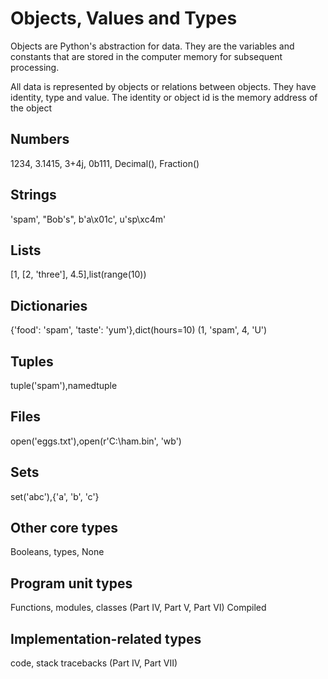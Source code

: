 # Objects, Values and Types

Objects are Python's abstraction for data. They are the variables and constants that are stored in the computer memory for subsequent processing.

All data is represented by objects or relations between objects. They have identity, type and value. The identity or object id is the memory address of the object

## Numbers

1234, 3.1415, 3+4j, 0b111, Decimal(), Fraction()

## Strings

'spam', "Bob's", b'a\x01c', u'sp\xc4m'

## Lists

[1, [2, 'three'], 4.5],list(range(10))

## Dictionaries

{'food': 'spam', 'taste': 'yum'},dict(hours=10) (1, 'spam', 4, 'U')

## Tuples

tuple('spam'),namedtuple

## Files

open('eggs.txt'),open(r'C:\ham.bin', 'wb')

## Sets

set('abc'),{'a', 'b', 'c'}

## Other core types

Booleans, types, None

## Program unit types

Functions, modules, classes (Part IV, Part V, Part VI) Compiled

## Implementation-related types

code, stack tracebacks (Part IV, Part VII)
